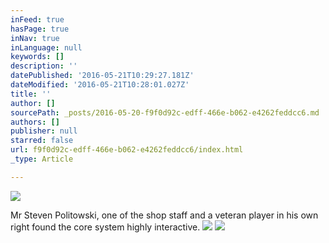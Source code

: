 ```yaml
---
inFeed: true
hasPage: true
inNav: true
inLanguage: null
keywords: []
description: ''
datePublished: '2016-05-21T10:29:27.181Z'
dateModified: '2016-05-21T10:28:01.027Z'
title: ''
author: []
sourcePath: _posts/2016-05-20-f9f0d92c-edff-466e-b062-e4262feddcc6.md
authors: []
publisher: null
starred: false
url: f9f0d92c-edff-466e-b062-e4262feddcc6/index.html
_type: Article

---
```

![](https://the-grid-user-content.s3-us-west-2.amazonaws.com/f3e9ef57-1b42-4510-a019-9fbb7cf6c6b0.jpg)

Mr Steven Politowski, one of the shop staff and a veteran player in his own right found the core system highly interactive. ![](https://the-grid-user-content.s3-us-west-2.amazonaws.com/36f97e0b-d4cb-4d5c-a0bc-0b9f10e730a2.jpg)
![](https://the-grid-user-content.s3-us-west-2.amazonaws.com/d458e312-3a0b-4564-8e72-b769852c984a.jpg)